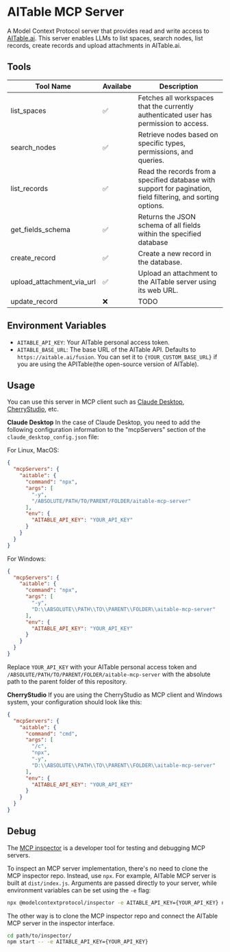 # AITable MCP Server

A Model Context Protocol server that provides read and write access to [AITable.ai](https://aitable.ai). This server enables LLMs to list spaces, search nodes, list records, create records and upload attachments in AITable.ai.

## Tools

| Tool Name                 | Availabe | Description                                                                                                   |
| ------------------------- | -------- | ------------------------------------------------------------------------------------------------------------- |
| list_spaces               | ✅        | Fetches all workspaces that the currently authenticated user has permission to access.                       |
| search_nodes              | ✅        | Retrieve nodes based on specific types, permissions, and queries.                                            |
| list_records               | ✅        | Read the records from a specified database with support for pagination, field filtering, and sorting options. |
| get_fields_schema         | ✅        | Returns the JSON schema of all fields within the specified database                                           |
| create_record             | ✅        | Create a new record in the database.                                                                          |
| upload_attachment_via_url | ✅        | Upload an attachment to the AITable server using its web URL.                                                 |
| update_record             | ❌        | TODO                                                                                                          |

## Environment Variables

- `AITABLE_API_KEY`: Your AITable personal access token.
- `AITABLE_BASE_URL`: The base URL of the AITable API. Defaults to `https://aitable.ai/fusion`. You can set it to `{YOUR_CUSTOM_BASE_URL}` if you are using the APITable(the open-source version of AITable).

## Usage

You can use this server in MCP client such as [Claude Desktop](https://claude.ai/download), [CherryStudio](https://www.cherry-ai.com/), etc.

**Claude Desktop**
In the case of Claude Desktop, you need to add the following configuration information to the "mcpServers" section of the `claude_desktop_config.json` file:

For Linux, MacOS:

```json
{
  "mcpServers": {
    "aitable": {
      "command": "npx",
      "args": [
        "-y",
        "/ABSOLUTE/PATH/TO/PARENT/FOLDER/aitable-mcp-server"
      ],
      "env": {
        "AITABLE_API_KEY": "YOUR_API_KEY"
      }
    }
  }
}
```

For Windows:

```json
{
  "mcpServers": {
    "aitable": {
      "command": "npx",
      "args": [
        "-y",
        "D:\\ABSOLUTE\\PATH\\TO\\PARENT\\FOLDER\\aitable-mcp-server"
      ],
      "env": {
        "AITABLE_API_KEY": "YOUR_API_KEY"
      }
    }
  }
}
```

Replace `YOUR_API_KEY` with your AITable personal access token and `/ABSOLUTE/PATH/TO/PARENT/FOLDER/aitable-mcp-server` with the absolute path to the parent folder of this repository.

**CherryStudio**
If you are using the CherryStudio as MCP client and Windows system, your configuration should look like this:

```json
{
  "mcpServers": {
    "aitable": {
      "command": "cmd",
      "args": [
        "/c",
        "npx",
        "-y",
        "D:\\ABSOLUTE\\PATH\\TO\\PARENT\\FOLDER\\aitable-mcp-server"
      ],
      "env": {
        "AITABLE_API_KEY": "YOUR_API_KEY"
      }
    }
  }
}
```

## Debug

The [MCP inspector](https://github.com/modelcontextprotocol/inspector) is a developer tool for testing and debugging MCP servers.

To inspect an MCP server implementation, there's no need to clone the MCP inspector repo. Instead, use `npx`. For example, AITable MCP server is built at `dist/index.js`. Arguments are passed directly to your server, while environment variables can be set using the `-e` flag:

```bash
npx @modelcontextprotocol/inspector -e AITABLE_API_KEY={YOUR_API_KEY} node build/index.js
```

The other way is to clone the MCP inspector repo and connect the AITable MCP server in the inspector interface.

```bash
cd path/to/inspector/
npm start -- -e AITABLE_API_KEY={YOUR_API_KEY}
```
